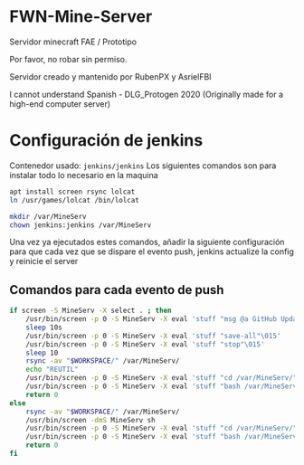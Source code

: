 # FWN-Mine-Server
Servidor minecraft FAE / Prototipo

Por favor, no robar sin permiso.




Servidor creado y mantenido por RubenPX y AsrielFBI

I cannot understand Spanish - DLG_Protogen 2020
(Originally made for a high-end computer server)

# Configuración de jenkins
Contenedor usado: `jenkins/jenkins`
Los siguientes comandos son para instalar todo lo necesario en la maquina
```bash
apt install screen rsync lolcat
ln /usr/games/lolcat /bin/lolcat

mkdir /var/MineServ
chown jenkins:jenkins /var/MineServ
```
Una vez ya ejecutados estes comandos, añadir la siguiente configuración para que cada vez que se dispare el evento push, jenkins actualize la config y reinicie el server

## Comandos para cada evento de push
```bash
if screen -S MineServ -X select . ; then
	/usr/bin/screen -p 0 -S MineServ -X eval 'stuff "msg @a GitHub Update | Reinicio en 10 segundos"\015'
    sleep 10s
    /usr/bin/screen -p 0 -S MineServ -X eval 'stuff "save-all"\015'
    /usr/bin/screen -p 0 -S MineServ -X eval 'stuff "stop"\015'
    sleep 10
    rsync -av "$WORKSPACE/" /var/MineServ/
    echo "REUTIL"
    /usr/bin/screen -p 0 -S MineServ -X eval 'stuff "cd /var/MineServ/"\015'
    /usr/bin/screen -p 0 -S MineServ -X eval 'stuff "bash /var/MineServ/runlinux.sh"\015'
    return 0
else
    rsync -av "$WORKSPACE/" /var/MineServ/
    /usr/bin/screen -dmS MineServ sh
    /usr/bin/screen -p 0 -S MineServ -X eval 'stuff "cd /var/MineServ/"\015'
    /usr/bin/screen -p 0 -S MineServ -X eval 'stuff "bash /var/MineServ/runlinux.sh"\015'
    return 0
fi
```

